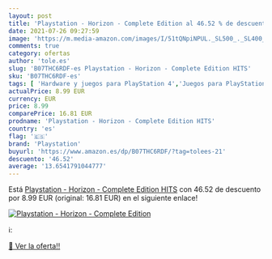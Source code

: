 ```yaml
---
layout: post
title: 'Playstation - Horizon - Complete Edition al 46.52 % de descuento'
date: 2021-07-26 09:27:59
image: 'https://m.media-amazon.com/images/I/51tQNpiNPUL._SL500_._SL400_.jpg'
comments: true
category: ofertas
author: 'tole.es'
slug: 'B07THC6RDF-es Playstation - Horizon - Complete Edition HITS'
sku: 'B07THC6RDF-es'
tags: [ 'Hardware y juegos para PlayStation 4','Juegos para PlayStation 4','Videojuegos','playstation', ]
actualPrice: 8.99 EUR
currency: EUR
price: 8.99
comparePrice: 16.81 EUR
prodname: 'Playstation - Horizon - Complete Edition HITS'
country: 'es'
flag: '🇪🇸'
brand: 'Playstation'
buyurl: 'https://www.amazon.es/dp/B07THC6RDF/?tag=tolees-21'
descuento: '46.52'
average: '13.6541791044777'
---
```


Está [Playstation - Horizon - Complete Edition HITS](https://www.amazon.es/dp/B07THC6RDF/?tag=tolees-21) con 46.52 de descuento por 8.99 EUR (original: 16.81 EUR) en el siguiente enlace!

[![Playstation - Horizon - Complete Edition](https://m.media-amazon.com/images/I/51tQNpiNPUL._SL500_._SL400_.jpg)](https://www.amazon.es/dp/B07THC6RDF/?tag=tolees-21)

ℹ️:


[🛒 Ver la oferta!!](https://www.amazon.es/dp/B07THC6RDF/?tag=tolees-21)
